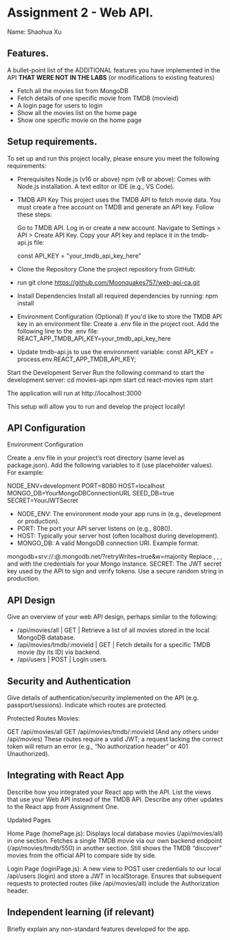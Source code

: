 # Assignment 2 - Web API.

Name: Shaohua Xu

## Features.

A bullet-point list of the ADDITIONAL features you have implemented in the API **THAT WERE NOT IN THE LABS** (or modifications to existing features)
 
 + Fetch all the movies list from MongoDB
 + Fetch details of one specific movie from TMDB (movieid)
 + A login page for users to login
 + Show all the movies list on the home page
 + Show one specific movie on the home page

## Setup requirements.

To set up and run this project locally, please ensure you meet the following requirements:

 - Prerequisites Node.js (v16 or above) npm (v8 or above): Comes with Node.js installation. A text editor or IDE (e.g., VS Code).

 - TMDB API Key This project uses the TMDB API to fetch movie data. You must create a free account on TMDB and generate an API key. Follow these steps:

    Go to TMDB API. Log in or create a new account. Navigate to Settings > API > Create API Key. Copy your API key and replace it in the tmdb-api.js file:

    const API_KEY = "your_tmdb_api_key_here"

 - Clone the Repository Clone the project repository from GitHub:

 - run git clone https://github.com/Moonquakes757/web-api-ca.git

 - Install Dependencies Install all required dependencies by running:
    npm install

 - Environment Configuration (Optional) If you'd like to store the TMDB API key in an environment file:
    Create a .env file in the project root. Add the following line to the .env file: REACT_APP_TMDB_API_KEY=your_tmdb_api_key_here

 - Update tmdb-api.js to use the environment variable: const API_KEY = process.env.REACT_APP_TMDB_API_KEY;

Start the Development Server Run the following command to start the development server:
cd movies-api npm start
cd react-movies npm start

The application will run at http://localhost:3000

This setup will allow you to run and develop the project locally!

## API Configuration

Environment Configuration

Create a .env file in your project’s root directory (same level as package.json).
Add the following variables to it (use placeholder values). For example:

NODE_ENV=development
PORT=8080
HOST=localhost
MONGO_DB=YourMongoDBConnectionURL
SEED_DB=true
SECRET=YourJWTSecret

- NODE_ENV: The environment mode your app runs in (e.g., development or production).
- PORT: The port your API server listens on (e.g., 8080).
- HOST: Typically your server host (often localhost during development).
- MONGO_DB: A valid MongoDB connection URI. Example format:

mongodb+srv://<username>:<password>@<cluster>.mongodb.net/<dbname>?retryWrites=true&w=majority
Replace <username>, <password>, <cluster>, and <dbname> with the credentials for your Mongo instance.
SECRET: The JWT secret key used by the API to sign and verify tokens. Use a secure random string in production.

## API Design
Give an overview of your web API design, perhaps similar to the following: 

- /api/movies/all | GET | Retrieve a list of all movies stored in the local MongoDB database. 
- /api/movies/tmdb/:movieId | GET | Fetch details for a specific TMDB movie (by its ID) via backend.
- /api/users | POST | Login users.

## Security and Authentication
Give details of authentication/security implemented on the API (e.g. passport/sessions). Indicate which routes are protected.

Protected Routes
Movies:

GET /api/movies/all
GET /api/movies/tmdb/:movieId
(And any others under /api/movies)
These routes require a valid JWT; a request lacking the correct token will return an error (e.g., “No authorization header” or 401 Unauthorized).

## Integrating with React App

Describe how you integrated your React app with the API. List the views that use your Web API instead of the TMDB API. Describe any other updates to the React app from Assignment One.

Updated Pages

Home Page (homePage.js):
Displays local database movies (/api/movies/all) in one section.
Fetches a single TMDB movie via our own backend endpoint (/api/movies/tmdb/550) in another section.
Still shows the TMDB “discover” movies from the official API to compare side by side.

Login Page (loginPage.js):
A new view to POST user credentials to our local /api/users (login) and store a JWT in localStorage.
Ensures that subsequent requests to protected routes (like /api/movies/all) include the Authorization header.

## Independent learning (if relevant)

Briefly explain any non-standard features developed for the app.   
